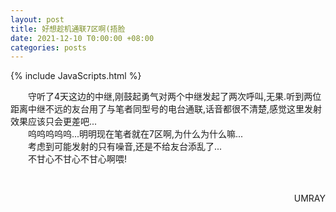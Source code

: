 ```yaml
---
layout: post
title: 好想趁机通联7区啊(捂脸
date: 2021-12-10 T0:00:00 +08:00
categories: posts
---
```


{% include JavaScripts.html %}

&emsp;&emsp;守听了4天这边的中继,刚鼓起勇气对两个中继发起了两次呼叫,无果.听到两位距离中继不远的友台用了与笔者同型号的电台通联,话音都很不清楚,感觉这里发射效果应该只会更差吧...  
&emsp;&emsp;呜呜呜呜呜...明明现在笔者就在7区啊,为什么为什么嘛...  
&emsp;&emsp;考虑到可能发射的只有噪音,还是不给友台添乱了...  
&emsp;&emsp;不甘心不甘心不甘心啊喂!  

&emsp;&emsp;
<p align="right">UMRAY</p>
